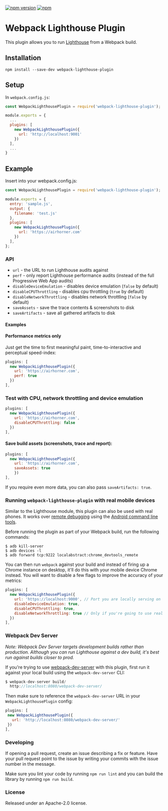 [![npm version](https://badge.fury.io/js/webpack-lighthouse-plugin.svg)](https://badge.fury.io/js/webpack-lighthouse-plugin)
[![npm](https://img.shields.io/npm/dm/webpack-lighthouse-plugin.svg)]()
# Webpack Lighthouse Plugin

This plugin allows you to run [Lighthouse](https://github.com/googlechrome/lighthouse) from a Webpack build.

## Installation

`npm install --save-dev webpack-lighthouse-plugin`

## Setup

In `webpack.config.js`:

```js
const WebpackLighthousePlugin = require('webpack-lighthouse-plugin');

module.exports = {
  ...
  plugins: [
    new WebpackLighthousePlugin({
      url: 'http://localhost:9001'
    })
  ],
  ...
}
```

## Example

Insert into your webpack.config.js:

```js
const WebpackLighthousePlugin = require('webpack-lighthouse-plugin');

module.exports = {
  entry: 'sample.js',
  output: {
    filename: 'test.js'
  },
  plugins: [
    new WebpackLighthousePlugin({
      url: 'https://airhorner.com'
    })
  ],
};
```


### API
* `url` - the URL to run Lighthouse audits against
* `perf` - only report Lighthouse performance audits (instead of the full Progressive Web App audits)
* `disableDeviceEmulation` - disables device emulation (`false` by default)
* `disableCPUThrottling` - disables cpu throttling (`true` by default)
* `disableNetworkThrottling` - disables network throttling (`false` by default)
* `saveAssets` - save the trace contents & screenshots to disk   
* `saveArtifacts` - save all gathered artifacts to disk 

#### Examples

#### Performance metrics only

Just get the time to first meaningful paint, time-to-interactive and perceptual speed-index:

```js
plugins: [
  new WebpackLighthousePlugin({
    url: 'https://airhorner.com',
    perf: true
  })
],
```

### Test with CPU, network throttling and device emulation

```js
plugins: [
  new WebpackLighthousePlugin({
    url: 'https://airhorner.com',
    disableCPUThrottling: false
  })
],
```

#### Save build assets (screenshots, trace and report):

```js
plugins: [
  new WebpackLighthousePlugin({
    url: 'https://airhorner.com',
    saveAssets: true
    })
],
```

If you require even more data, you can also pass `saveArtifacts: true`.

### Running `webpack-lighthouse-plugin` with real mobile devices

Similar to the Lighthouse module, this plugin can also be used with real phones. It works over [remote debugging](https://github.com/GoogleChrome/lighthouse#lighthouse-w-mobile-devices)
using the [Android command line tools](http://developer.android.com/sdk/index.html#download).

Before running the plugin as part of your Webpack build, run the following commands:

```
$ adb kill-server
$ adb devices -l
$ adb forward tcp:9222 localabstract:chrome_devtools_remote
``` 

You can then run `webpack` against your build and instead of firing up a Chrome instance on desktop, it'll do this with
your mobile device Chrome instead. You will want to disable a few flags to improve the accuracy of your metrics:

```js
plugins: [
  new WebpackLighthousePlugin({
    url: 'https://localhost:9000', // Port you are locally serving on
    disableDeviceEmulation: true,
    disableCPUThrottling: true,
    disableNetworkThrottling: true // Only if you're going to use real 3G
  })
],
```

### Webpack Dev Server

*Note: Webpack Dev Server targets development builds rather than production. Although
you can run Lighthouse against a dev build, it's best run against builds closer to prod.*

If you're trying to use [webpack-dev-server](https://webpack.github.io/docs/webpack-dev-server.html) with
this plugin, first run it against your local build using the `webpack-dev-server` CLI:

```js
$ webpack-dev-server build/
  http://localhost:8080/webpack-dev-server/
 ```

Then make sure to reference the `webpack-dev-server` URL in your `WebpackLighthousePlugin` config:

 ```js
plugins: [
  new WebpackLighthousePlugin({
    url: 'http://localhost:8080/webpack-dev-server/'
  })
],
 ```

### Developing

If opening a pull request, create an issue describing a fix or feature. Have your pull request point to 
the issue by writing your commits with the issue number in the message.

Make sure you lint your code by running `npm run lint` and you can build the library by running 
`npm run build`.

### License

Released under an Apache-2.0 license.